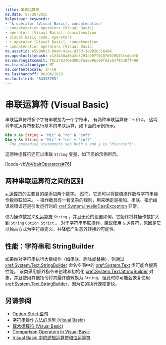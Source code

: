 ```yaml
---
title: 串联运算符
ms.date: 07/20/2015
helpviewer_keywords:
- '& operator [Visual Basic], concatenation'
- concatenation operators [Visual Basic]
- operators [Visual Basic], concatenation
- Visual Basic code, operators
- + operator [Visual Basic], concatenation
- concatenation operators [Visual Basic]
ms.assetid: e59908c3-89e0-41ae-933d-3e8826c16a04
ms.openlocfilehash: c123438a86a2c3293a99770107d970535fcdbdf8
ms.sourcegitcommit: f8c270376ed905f6a8896ce0fe25b4f4b38ff498
ms.translationtype: MT
ms.contentlocale: zh-CN
ms.lasthandoff: 06/04/2020
ms.locfileid: "84388785"
---
```

# <a name="concatenation-operators-in-visual-basic"></a>串联运算符 (Visual Basic)

串联运算符将多个字符串联接为一个字符串。 有两种串联运算符：`+` 和 `&`。 这两种串联运算符都执行基本的串联运算，如下面的示例所示。

```vb
Dim x As String = "Mic" & "ro" & "soft"
Dim y As String = "Mic" + "ro" + "soft"
' The preceding statements set both x and y to "Microsoft".
```

这两种运算符还可以串联 `String` 变量，如下面的示例所示。

[!code-vb[VbVbalrOperators#76](~/samples/snippets/visualbasic/VS_Snippets_VBCSharp/VbVbalrOperators/VB/Class1.vb#76)]

## <a name="differences-between-the-two-concatenation-operators"></a>两种串联运算符之间的区别

[+ 运算符](../../../language-reference/operators/addition-operator.md)的主要目的是添加两个数字。 然而，它还可以将数值操作数与字符串操作数串联起来。 `+` 操作数具有一套复杂的规则，用来确定是相加、串联、指示编译器错误还是引发运行时的 <xref:System.InvalidCastException> 异常。

仅为操作数定义[& 运算符](../../../language-reference/operators/concatenation-operator.md) `String` ，并且无论的设置如何，它始终将其操作数扩大到 `String` `Option Strict` 。 对于字符串串联操作，建议使用 `&` 运算符，原因是它以独占方式为字符串定义，并降低产生意外转换的可能性。

## <a name="performance-string-and-stringbuilder"></a>性能：字符串和 StringBuilder

如果你对字符串执行大量操作（如串联、删除或替换），则通过 <xref:System.Text.StringBuilder> 命名空间中的 <xref:System.Text> 类可能会提高性能。 该类采用额外指令来创建和初始化 <xref:System.Text.StringBuilder> 对象，并且使用其他指令将其最终值转换为 `String`，但此时你可能会恢复使用 <xref:System.Text.StringBuilder>，因为它的执行速度更快。

## <a name="see-also"></a>另请参阅

- [Option Strict 语句](../../../language-reference/statements/option-strict-statement.md)
- [字符串操作方法的类型 (Visual Basic)](../strings/types-of-string-manipulation-methods.md)
- [算术运算符 (Visual Basic)](arithmetic-operators.md)
- [Comparison Operators in Visual Basic](comparison-operators.md)
- [Visual Basic 中的逻辑运算符和位运算符](logical-and-bitwise-operators.md)
